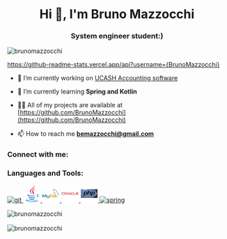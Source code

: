 
<h1 align="center">Hi 👋, I'm Bruno Mazzocchi</h1>
<h3 align="center">System engineer student:)</h3>

<p align="left"> <img src="https://komarev.com/ghpvc/?username=brunomazzocchi&label=Profile%20views&color=0e75b6&style=flat" alt="brunomazzocchi" /> </p>

https://github-readme-stats.vercel.app/api?username={BrunoMazzocchi}

- 🔭 I’m currently working on [UCASH Accounting software](https://github.com/ISW-IAW/UCASH)

- 🌱 I’m currently learning **Spring and Kotlin**

- 👨‍💻 All of my projects are available at [https://github.com/BrunoMazzocchi](https://github.com/BrunoMazzocchi)

- 📫 How to reach me **bemazzocchi@gmail.com**

<h3 align="left">Connect with me:</h3>
<p align="left">
</p>

<h3 align="left">Languages and Tools:</h3>
<p align="left"> <a href="https://git-scm.com/" target="_blank" rel="noreferrer"> <img src="https://www.vectorlogo.zone/logos/git-scm/git-scm-icon.svg" alt="git" width="40" height="40"/> </a> <a href="https://www.java.com" target="_blank" rel="noreferrer"> <img src="https://raw.githubusercontent.com/devicons/devicon/master/icons/java/java-original.svg" alt="java" width="40" height="40"/> </a> <a href="https://www.mysql.com/" target="_blank" rel="noreferrer"> <img src="https://raw.githubusercontent.com/devicons/devicon/master/icons/mysql/mysql-original-wordmark.svg" alt="mysql" width="40" height="40"/> </a> <a href="https://www.oracle.com/" target="_blank" rel="noreferrer"> <img src="https://raw.githubusercontent.com/devicons/devicon/master/icons/oracle/oracle-original.svg" alt="oracle" width="40" height="40"/> </a> <a href="https://www.php.net" target="_blank" rel="noreferrer"> <img src="https://raw.githubusercontent.com/devicons/devicon/master/icons/php/php-original.svg" alt="php" width="40" height="40"/> </a> <a href="https://spring.io/" target="_blank" rel="noreferrer"> <img src="https://www.vectorlogo.zone/logos/springio/springio-icon.svg" alt="spring" width="40" height="40"/> </a> </p>

<p><img align="center" src="https://github-readme-stats.vercel.app/api/top-langs?username=brunomazzocchi&show_icons=true&locale=en&layout=compact" alt="brunomazzocchi" /></p>

<p><img align="center" src="https://github-readme-streak-stats.herokuapp.com/?user=brunomazzocchi&" alt="brunomazzocchi" /></p>
